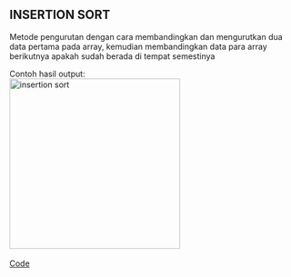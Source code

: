 <h2>INSERTION SORT</h2>

Metode pengurutan dengan cara membandingkan dan mengurutkan dua data pertama pada array, 
kemudian membandingkan data para array berikutnya apakah sudah berada di tempat semestinya

Contoh hasil output:<br>
<img width="300" alt="insertion sort" src="https://user-images.githubusercontent.com/98725370/155253024-12ef3aea-cf80-4155-a301-50dd68c761a1.png"><br><br>
<a href="https://github.com/desyderian/ASD/blob/main/sorting/insertion%20sort/insertion%20sort.c">Code</a><br>

